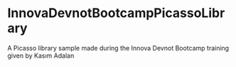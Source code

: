 # InnovaDevnotBootcampPicassoLibrary
A Picasso library sample made during the Innova Devnot Bootcamp training given by Kasım Adalan
